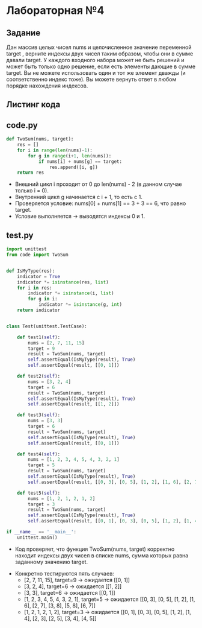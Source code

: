 # Лабораторная №4

## Задание
Дан массив целых чисел nums и целочисленное значение переменной target , верните индексы двух чисел таким образом, чтобы они в сумме давали target. У каждого входного набора может не быть решений и может быть только одно решение, если есть элементы дающие в сумме target. Вы не можете  использовать один и тот же элемент дважды (и соответственно индекс тоже). Вы можете вернуть ответ в любом порядке нахождения индексов.

## Листинг кода
## code.py
```python
def TwoSum(nums, target):
    res = []
    for i in range(len(nums)-1):
        for g in range(i+1, len(nums)):
            if nums[i] + nums[g] == target:
                res.append([i, g])
    return res
```

* Внешний цикл i проходит от 0 до len(nums) - 2 (в данном случае только i = 0).
* Внутренний цикл g начинается с i + 1, то есть с 1.
* Проверяется условие: nums[0] + nums[1] == 3 + 3 == 6, что равно target.
* Условие выполняется → выводятся индексы 0 и 1.

## test.py
```python
import unittest
from code import TwoSum


def IsMyType(res):
    indicator = True
    indicator *= isinstance(res, list)
    for i in res:
        indicator *= isinstance(i, list)
        for g in i:
            indicator *= isinstance(g, int)
    return indicator


class Test(unittest.TestCase):

    def test1(self):
        nums = [2, 7, 11, 15]
        target = 9
        result = TwoSum(nums, target)
        self.assertEqual(IsMyType(result), True)
        self.assertEqual(result, [[0, 1]])

    def test2(self):
        nums = [3, 2, 4]
        target = 6
        result = TwoSum(nums, target)
        self.assertEqual(IsMyType(result), True)
        self.assertEqual(result, [[1, 2]])

    def test3(self):
        nums = [3, 3]
        target = 6
        result = TwoSum(nums, target)
        self.assertEqual(IsMyType(result), True)
        self.assertEqual(result, [[0, 1]])

    def test4(self):
        nums = [1, 2, 3, 4, 5, 4, 3, 2, 1]
        target = 5
        result = TwoSum(nums, target)
        self.assertEqual(IsMyType(result), True)
        self.assertEqual(result, [[0, 3], [0, 5], [1, 2], [1, 6], [2, 7], [3, 8], [5, 8], [6, 7]])

    def test5(self):
        nums = [1, 2, 1, 2, 1, 2]
        target = 3
        result = TwoSum(nums, target)
        self.assertEqual(IsMyType(result), True)
        self.assertEqual(result, [[0, 1], [0, 3], [0, 5], [1, 2], [1, 4], [2, 3], [2, 5], [3, 4], [4, 5]])

if __name__ == '__main__':
    unittest.main()

```
* Код проверяет, что функция TwoSum(nums, target) корректно находит индексы двух чисел в списке nums, сумма которых равна заданному значению target.


- Конкретно тестируются пять случаев:
  - [2, 7, 11, 15], target=9 → ожидается [[0, 1]]
  - [3, 2, 4], target=6 → ожидается [[1, 2]]
  - [3, 3], target=6 → ожидается [[0, 1]]
  - [1, 2, 3, 4, 5, 4, 3, 2, 1], target=5 → ожидается [[0, 3], [0, 5], [1, 2], [1, 6], [2, 7], [3, 8], [5, 8], [6, 7]]
  - [1, 2, 1, 2, 1, 2], target=3 → ожидается [[0, 1], [0, 3], [0, 5], [1, 2], [1, 4], [2, 3], [2, 5], [3, 4], [4, 5]]


